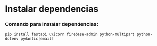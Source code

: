 # Instalar dependencias

### Comando para instalar dependencias:

```pip install fastapi uvicorn firebase-admin python-multipart python-dotenv pydantic[email]```